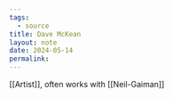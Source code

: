 ```yaml
---
tags:
  - source
title: Dave McKean
layout: note
date: 2024-05-14
permalink:
---
```


[[Artist]], often works with [[Neil-Gaiman]]

